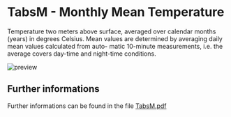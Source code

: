 # TabsM - Monthly Mean Temperature

Temperature two meters above surface, averaged over calendar months (years) in degrees 
Celsius. Mean values are determined by averaging daily mean values calculated from auto-
matic 10-minute measurements, i.e. the average covers day-time and night-time conditions. 

![preview](${base_url}/meteosuise/Temperature/TabsM/TabsM.png)

## Further informations
Further informations can be found in the file [TabsM.pdf](${base_url}/meteosuise/Temperature/TabsM/TabsM.pdf)
